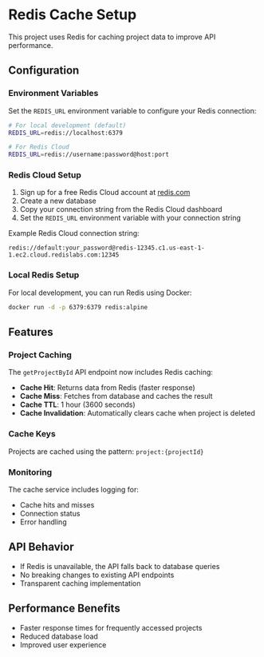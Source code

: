 # Redis Cache Setup

This project uses Redis for caching project data to improve API performance.

## Configuration

### Environment Variables

Set the `REDIS_URL` environment variable to configure your Redis connection:

```bash
# For local development (default)
REDIS_URL=redis://localhost:6379

# For Redis Cloud
REDIS_URL=redis://username:password@host:port
```

### Redis Cloud Setup

1. Sign up for a free Redis Cloud account at [redis.com](https://redis.com)
2. Create a new database
3. Copy your connection string from the Redis Cloud dashboard
4. Set the `REDIS_URL` environment variable with your connection string

Example Redis Cloud connection string:
```
redis://default:your_password@redis-12345.c1.us-east-1-1.ec2.cloud.redislabs.com:12345
```

### Local Redis Setup

For local development, you can run Redis using Docker:

```bash
docker run -d -p 6379:6379 redis:alpine
```

## Features

### Project Caching

The `getProjectById` API endpoint now includes Redis caching:

- **Cache Hit**: Returns data from Redis (faster response)
- **Cache Miss**: Fetches from database and caches the result
- **Cache TTL**: 1 hour (3600 seconds)
- **Cache Invalidation**: Automatically clears cache when project is deleted

### Cache Keys

Projects are cached using the pattern: `project:{projectId}`

### Monitoring

The cache service includes logging for:
- Cache hits and misses
- Connection status
- Error handling

## API Behavior

- If Redis is unavailable, the API falls back to database queries
- No breaking changes to existing API endpoints
- Transparent caching implementation

## Performance Benefits

- Faster response times for frequently accessed projects
- Reduced database load
- Improved user experience
